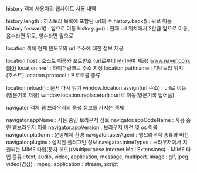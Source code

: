 history 객체
사용자의 웹사이트 사용 내역

history.length : 히스토리 목록에 포함된 url의 수 
history.back() : 뒤로 이동
history.forward() : 앞으로 이동
history.go() : 현재 url 위치에서 2만큼 앞으로 이동, 음수라면 뒤로, 양수라면 앞으로

location 객체
현재 윈도우의 url 주소에 대한 정보 제공

location.host : 호스트 이름와 포트번호 (url로부터 분리하여 제공) www.naver.com:(80)
location.href : 하이퍼링크로 주소 지정
location.pathname : 디텍토리 위치 (호스트)
location.protocol : 프로토콜 종류 

location.reload() : 문서 다시 읽기 
window.location.assign(url 주소) : url로 이동(방문기록 저장)
window.location.replace(url) : url로 이동(방문기록 덮어씀)

navigator 객체
웹 브라우저의 특성 정보를 가지는 객체

navigator.appName : 사용 중인 브라우저 정보
navigator.appCodeName : 사용 중인 웹브라우저 이름
navigator.appVersion : 브라우저 버전 및 os 이름
navigator.platform : 운영체제 환경 
navigator.userAgent : 웹브라우저 종류와 버전
navigator.plugins : 설치된 플러그인 정보
navigator.mineTypes : 브라우저에서 지원되는 MIME 타입(문자 코드)(Multipurpose internet Mail Extensions)
    - MIME 타입 종류 : text, audio, video, application, message, multiport.
        image : gif, jpeg.
        video(영상) : mpeg.
        application : stream, script